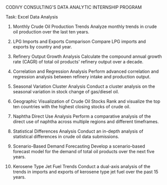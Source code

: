 CODIVY CONSULTING'S DATA ANALYTIC INTERNSHIP PROGRAM

Task: 
Excel Data Analysis

1. Monthly Crude Oil Production Trends
Analyze monthly trends in crude oil production over the last ten years.

2. LPG Imports and Exports Comparison
Compare LPG imports and exports by country and year.
   
3. Refinery Output Growth Analysis
Calculate the compound annual growth rate (CAGR) of total oil products' refinery output over a decade.

4. Correlation and Regression Analysis
Perform advanced correlation and regression analysis between refinery intake and production output.

5. Seasonal Variation Cluster Analysis
Conduct a cluster analysis on the seasonal variation in stock change of gas/diesel oil.

6. Geographic Visualization of Crude Oil Stocks
Rank and visualize the top ten countries with the highest closing stocks of crude oil.

7. Naphtha Direct Use Analysis
Perform a comparative analysis of the direct use of naphtha across multiple regions and different timeframes.

8. Statistical Differences Analysis
Conduct an in-depth analysis of statistical differences in crude oil data submissions.

9. Scenario-Based Demand Forecasting
Develop a scenario-based forecast model for the demand of total oil products over the next five years.

10. Kerosene Type Jet Fuel Trends
Conduct a dual-axis analysis of the trends in imports and exports of kerosene type jet fuel over the past 15 years.


